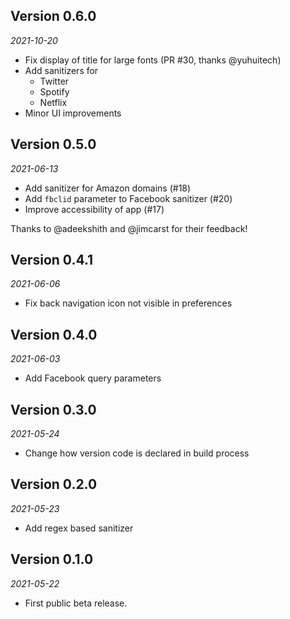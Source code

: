 ## Version 0.6.0

_2021-10-20_

- Fix display of title for large fonts (PR #30, thanks @yuhuitech)
- Add sanitizers for
    - Twitter
    - Spotify
    - Netflix
- Minor UI improvements

## Version 0.5.0

_2021-06-13_

- Add sanitizer for Amazon domains (#18)
- Add `fbclid` parameter to Facebook sanitizer (#20)
- Improve accessibility of app (#17)

Thanks to @adeekshith and @jimcarst for their feedback!

## Version 0.4.1

_2021-06-06_

- Fix back navigation icon not visible in preferences

## Version 0.4.0

_2021-06-03_

- Add Facebook query parameters

## Version 0.3.0

_2021-05-24_

- Change how version code is declared in build process

## Version 0.2.0

_2021-05-23_

- Add regex based sanitizer

## Version 0.1.0

_2021-05-22_

- First public beta release.

